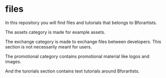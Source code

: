 # files
In this repository you will find files and tutorials that belongs to Bforartists.

The assets category is made for example assets.

The exchange category is made to exchange files between developers. This section is not necessarily meant for users.

The promotional category contains promotional material like logos and images.

And the turorials section contains text tutorials around Bforartists.

